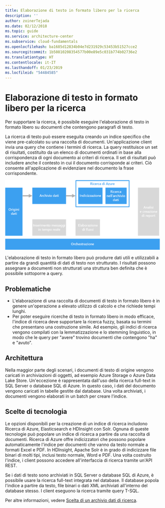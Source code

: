 ```yaml
---
title: Elaborazione di testo in formato libero per la ricerca
description: ''
author: zoinerTejada
ms.date: 02/12/2018
ms.topic: guide
ms.service: architecture-center
ms.subservice: cloud-fundamentals
ms.openlocfilehash: ba1685d12834b04e7d231929c53453b51527cce2
ms.sourcegitcommit: 1b50810208354577b00e89e5c031b774b02736e2
ms.translationtype: HT
ms.contentlocale: it-IT
ms.lasthandoff: 01/23/2019
ms.locfileid: "54484585"
---
```

# <a name="processing-free-form-text-for-search"></a>Elaborazione di testo in formato libero per la ricerca

Per supportare la ricerca, è possibile eseguire l'elaborazione di testo in formato libero su documenti che contengono paragrafi di testo.

La ricerca di testo può essere eseguita creando un indice specifico che viene pre-calcolato su una raccolta di documenti. Un'applicazione client invia una query che contiene i termini di ricerca. La query restituisce un set di risultati, costituito da un elenco di documenti ordinati in base alla corrispondenza di ogni documento ai criteri di ricerca. Il set di risultati può includere anche il contesto in cui il documento corrisponde ai criteri. Ciò consente all'applicazione di evidenziare nel documento la frase corrispondente.

![Diagramma di una pipeline di ricerca](./images/search-pipeline.png)

L'elaborazione di testo in formato libero può produrre dati utili e utilizzabili a partire da grandi quantità di dati di testo non strutturato. I risultati possono assegnare a documenti non strutturati una struttura ben definita che è possibile sottoporre a query.

## <a name="challenges"></a>Problematiche

- L'elaborazione di una raccolta di documenti di testo in formato libero è in genere un'operazione a elevato utilizzo di calcolo e che richiede tempi lunghi.
- Per poter eseguire ricerche di testo in formato libero in modo efficace, l'indice di ricerca deve supportare la ricerca fuzzy, basata su termini che presentano una costruzione simile. Ad esempio, gli indici di ricerca vengono compilati con la lemmatizzazione e lo stemming linguistico, in modo che le query per "avere" trovino documenti che contengono "ha" e "avuto".

## <a name="architecture"></a>Architettura

Nella maggior parte degli scenari, i documenti di testo di origine vengono caricati in archiviazioni di oggetti, ad esempio Azure Storage o Azure Data Lake Store. Un'eccezione è rappresentata dall'uso della ricerca full-text in SQL Server o database SQL di Azure. In questo caso, i dati del documento vengono caricati in tabelle gestite dal database. Una volta archiviati, i documenti vengono elaborati in un batch per creare l'indice.

## <a name="technology-choices"></a>Scelte di tecnologia

Le opzioni disponibili per la creazione di un indice di ricerca includono Ricerca di Azure, Elasticsearch e HDInsight con Solr. Ognuna di queste tecnologie può popolare un indice di ricerca a partire da una raccolta di documenti. Ricerca di Azure offre indicizzatori che possono popolare automaticamente l'indice per documenti che vanno da testo normale a formati Excel e PDF. In HDInsight, Apache Solr è in grado di indicizzare file binari di molti tipi, inclusi testo normale, Word e PDF. Una volta costruito l'indice, i client possono accedere all'interfaccia di ricerca tramite un'API REST.

Se i dati di testo sono archiviati in SQL Server o database SQL di Azure, è possibile usare la ricerca full-text integrata nel database. Il database popola l'indice a partire da testo, file binari o dati XML archiviati all'interno del database stesso. I client eseguono la ricerca tramite query T-SQL.

Per altre informazioni, vedere [Scelta di un archivio dati di ricerca](../technology-choices/search-options.md).
